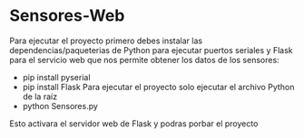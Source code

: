 # Sensores-Web

Para ejecutar el proyecto primero debes instalar las dependencias/paqueterias de Python para ejecutar puertos seriales 
y Flask para el servicio web que nos permite obtener los datos de los sensores:
  - pip install pyserial
  -  pip install Flask
 Para ejecutar el proyecto solo ejecutar el archivo Python de la raíz
  - python Sensores.py
  
 Esto activara el servidor web de Flask y podras porbar el proyecto

